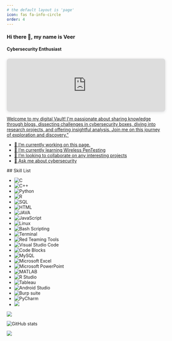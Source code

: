 ```yaml
---
# the default layout is 'page'
icon: fas fa-info-circle
order: 4
---
```

### Hi there 👋, my name is Veer
#### Cybersecurity Enthusiast
<div style="position: relative; width: 100%; height: 0; padding-top: 33.3333%;
 padding-bottom: 0; box-shadow: 0 2px 8px 0 rgba(63,69,81,0.16); margin-top: 1.6em; margin-bottom: 0.9em; overflow: hidden;
 border-radius: 8px; will-change: transform;">
  <iframe loading="lazy" style="position: absolute; width: 100%; height: 100%; top: 0; left: 0; border: none; padding: 0;margin: 0;"
    src="https:&#x2F;&#x2F;www.canva.com&#x2F;design&#x2F;DAFwwLQfA_k&#x2F;view?embed" allowfullscreen="allowfullscreen" allow="fullscreen">
  </iframe>
</div>
<a href="https:&#x2F;&#x2F;www.canva.com&#x2F;design&#x2F;DAFwwLQfA_k&#x2F;view?utm_content=DAFwwLQfA_k&amp;utm_campaign=designshare&amp;utm_medium=embeds&amp;utm_source=link" target="_blank" rel="noopener">

Welcome to my digital Vault! I'm passionate about sharing knowledge through blogs, dissecting challenges in cybersecurity boxes, diving into research projects, and offering insightful analysis. Join me on this journey of exploration and discovery."


- 🔭 I’m currently working on this page. 
- 🌱 I’m currently learning Wireless PenTesting 
- 👯 I’m looking to collaborate on any interesting projects 
- 💬 Ask me about cybersecurity 
<div class="icon-container">
  <a href="https://github.com/pseudology" class="icon-link">
    <i class="fab fa-github icon"></i>
  </a>
  <a href="https://dev.to/pseudology" class="icon-link">
    <i class="fab fa-dev icon"></i>
  </a>
  <a href="https://www.linkedin.com/in/veer--mehta/" class="icon-link">
    <i class="fab fa-linkedin icon"></i>
  </a>
  <a href="https://twitter.com/Pseudology_" class="icon-link">
    <i class="fab fa-twitter icon"></i>
  </a>
  <a href="https://veerincyber.com" class="icon-link">
    <i class="fa fa-cloud icon"></i>
  </a>
</div>
## Skill List
<ul class="skill-list">
    <!-- Programming languages -->
    <li class="skill-list-item">
        <img src="https://img.shields.io/badge/C-00599C?style=for-the-badge&logo=c&logoColor=white" alt="C">
    </li>
    <li class="skill-list-item">
        <img src="https://img.shields.io/badge/C++-00599C?style=for-the-badge&logo=c%2B%2B&logoColor=white" alt="C++">
    </li>
    <li class="skill-list-item">
        <img src="https://img.shields.io/badge/Python-3776AB?style=for-the-badge&logo=python&logoColor=white" alt="Python">
    </li>
    <li class="skill-list-item">
        <img src="https://img.shields.io/badge/R-276DC3?style=for-the-badge&logo=r&logoColor=white" alt="R">
    </li>
    <li class="skill-list-item">
        <img src="https://img.shields.io/badge/SQL-003B57?style=for-the-badge&logo=sqlite&logoColor=white" alt="SQL">
    </li>
    <li class="skill-list-item">
        <img src="https://img.shields.io/badge/HTML-E34F26?style=for-the-badge&logo=html5&logoColor=white" alt="HTML">
    </li>
    <li class="skill-list-item">
        <img src="https://img.shields.io/badge/JAVA-007396?style=for-the-badge&logo=java&logoColor=white" alt="JAVA">
    </li>
    <li class="skill-list-item">
        <img src="https://img.shields.io/badge/JavaScript-F7DF1E?style=for-the-badge&logo=javascript&logoColor=black" alt="JavaScript">
    </li>
    <li class="skill-list-item">
        <img src="https://img.shields.io/badge/Linux-FCC624?style=for-the-badge&logo=linux&logoColor=black" alt="Linux">
    </li>
    <li class="skill-list-item">
        <img src="https://img.shields.io/badge/Bash%20Scripting-4EAA25?style=for-the-badge&logo=gnu-bash&logoColor=white" alt="Bash Scripting">
    </li>
    <li class="skill-list-item">
        <img src="https://img.shields.io/badge/Terminal-000000?style=for-the-badge&logo=terminal&logoColor=white" alt="Terminal">
    </li>
    <!-- Add more skills here -->
        <!-- Software and Frameworks (Continued) -->
    <li class="skill-list-item">
        <img src="https://img.shields.io/badge/Red%20Teaming%20Tools-8B0000?style=for-the-badge&logo=metasploit&logoColor=white" alt="Red Teaming Tools">
    </li>
    <li class="skill-list-item">
        <img src="https://img.shields.io/badge/Visual%20Studio%20Code-007ACC?style=for-the-badge&logo=visual-studio-code&logoColor=white" alt="Visual Studio Code">
    </li>
    <li class="skill-list-item">
        <img src="https://img.shields.io/badge/Code%20Blocks-000000?style=for-the-badge&logo=codeblocks&logoColor=white" alt="Code Blocks">
    </li>
    <li class="skill-list-item">
        <img src="https://img.shields.io/badge/MySQL-4479A1?style=for-the-badge&logo=mysql&logoColor=white" alt="MySQL">
    </li>
    <li class="skill-list-item">
        <img src="https://img.shields.io/badge/Microsoft%20Excel-217346?style=for-the-badge&logo=microsoft-excel&logoColor=white" alt="Microsoft Excel">
    </li>
    <li class="skill-list-item">
        <img src="https://img.shields.io/badge/Microsoft%20PowerPoint-B7472A?style=for-the-badge&logo=microsoft-powerpoint&logoColor=white" alt="Microsoft PowerPoint">
    </li>
    <li class="skill-list-item">
        <img src="https://img.shields.io/badge/MATLAB-0076A8?style=for-the-badge&logo=mathworks&logoColor=white" alt="MATLAB">
    </li>
    <li class="skill-list-item">
        <img src="https://img.shields.io/badge/R%20Studio-75AADB?style=for-the-badge&logo=rstudio&logoColor=white" alt="R Studio">
    </li>
    <li class="skill-list-item">
        <img src="https://img.shields.io/badge/Tableau-E97627?style=for-the-badge&logo=tableau&logoColor=white" alt="Tableau">
    </li>
    <li class="skill-list-item">
        <img src="https://img.shields.io/badge/Android%20Studio-3DDC84?style=for-the-badge&logo=android-studio&logoColor=white" alt="Android Studio">
    </li>
    <li class="skill-list-item">
        <img src="https://img.shields.io/badge/Burp%20Suite-FF6347?style=for-the-badge&logo=burp-suite&logoColor=white" alt="Burp suite">
    </li>
    <li class="skill-list-item">
        <img src="https://img.shields.io/badge/PyCharm-000000?style=for-the-badge&logo=pycharm&logoColor=white" alt="PyCharm">
    </li>
    <li class="skill-list-item">
    <img src="https://img.shields.io/badge/Vulnerability%20Assessment-FF5733?style=for-the-badge&logo=data:image/png;base64,iVBORw0KGgoAAAANSUhEUgAAABAAAAAQCAYAAAAf8/9hAAACtElEQVR42mL8//8/Ay9iJjsBxgCDBjwRZAyFtYx/gME5PBnDD7IFERw8xk+CCBGJ8YAwvNgmCYbwJgzpMEc0PQRgRAgMGDR1gjADcBBGw7Bgg0gM5oPQIxBgNwIYgMOMGA0AArEGAHvEwOBADU4RABiL+DNCPwKUMqEGAGD8MQ9GBzAEYBQOBCCN8YxlABgI/H4LHoNccEAEFtAAEcClwPQKsYBBJiIMBIkCRBA8SfQCayEBga9gRABgOYjBNQgRJggVhwP7AC7ggxAA6iMNIgYECyFVCwC0QJYVMBmMkmnCIiC8G9hBBJBDEQBMAOwBOEwDBAAagMQBgLM6ARsEAQhRA1QA2CIAAYYABCAECEBQRgIBRAAwJiIQCGAlQAYQwIqACDIQXoK4EMwAIA0wQhACGFNwBBgMCZgMEI" >
    
</li>
</ul>

![](https://github-readme-stats.vercel.app/api/top-langs/?username=pseudology&theme=dark&hide_border=false&include_all_commits=false&count_private=false&layout=compact)

![GitHub stats](https://github-readme-stats.vercel.app/api?username=pseudology&show_icons=true)  


[![](https://visitcount.itsvg.in/api?id=pseudology&icon=0&color=1)](https://visitcount.itsvg.in)



